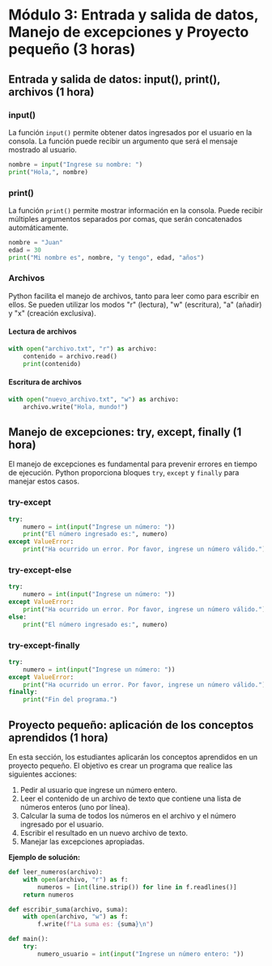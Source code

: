 # Módulo 3: Entrada y salida de datos, Manejo de excepciones y Proyecto pequeño (3 horas)

## Entrada y salida de datos: input(), print(), archivos (1 hora)

### input()

La función `input()` permite obtener datos ingresados por el usuario en la consola. La función puede recibir un argumento que será el mensaje mostrado al usuario.

```python
nombre = input("Ingrese su nombre: ")
print("Hola,", nombre)
```

### print()

La función `print()` permite mostrar información en la consola. Puede recibir múltiples argumentos separados por comas, que serán concatenados automáticamente.

```python
nombre = "Juan"
edad = 30
print("Mi nombre es", nombre, "y tengo", edad, "años")
```

### Archivos

Python facilita el manejo de archivos, tanto para leer como para escribir en ellos. Se pueden utilizar los modos "r" (lectura), "w" (escritura), "a" (añadir) y "x" (creación exclusiva).

#### Lectura de archivos

```python
with open("archivo.txt", "r") as archivo:
    contenido = archivo.read()
    print(contenido)
```

#### Escritura de archivos

```python
with open("nuevo_archivo.txt", "w") as archivo:
    archivo.write("Hola, mundo!")
```

## Manejo de excepciones: try, except, finally (1 hora)

El manejo de excepciones es fundamental para prevenir errores en tiempo de ejecución. Python proporciona bloques `try`, `except` y `finally` para manejar estos casos.

### try-except

```python
try:
    numero = int(input("Ingrese un número: "))
    print("El número ingresado es:", numero)
except ValueError:
    print("Ha ocurrido un error. Por favor, ingrese un número válido.")
```

### try-except-else

```python
try:
    numero = int(input("Ingrese un número: "))
except ValueError:
    print("Ha ocurrido un error. Por favor, ingrese un número válido.")
else:
    print("El número ingresado es:", numero)
```

### try-except-finally

```python
try:
    numero = int(input("Ingrese un número: "))
except ValueError:
    print("Ha ocurrido un error. Por favor, ingrese un número válido.")
finally:
    print("Fin del programa.")
```

## Proyecto pequeño: aplicación de los conceptos aprendidos (1 hora)

En esta sección, los estudiantes aplicarán los conceptos aprendidos en un proyecto pequeño. El objetivo es crear un programa que realice las siguientes acciones:

1. Pedir al usuario que ingrese un número entero.
2. Leer el contenido de un archivo de texto que contiene una lista de números enteros (uno por línea).
3. Calcular la suma de todos los números en el archivo y el número ingresado por el usuario.
4. Escribir el resultado en un nuevo archivo de texto.
5. Manejar las excepciones apropiadas.

**Ejemplo de solución:**

```python
def leer_numeros(archivo):
    with open(archivo, "r") as f:
        numeros = [int(line.strip()) for line in f.readlines()]
    return numeros

def escribir_suma(archivo, suma):
    with open(archivo, "w") as f:
        f.write(f"La suma es: {suma}\n")

def main():
    try:
        numero_usuario = int(input("Ingrese un número entero: "))
       